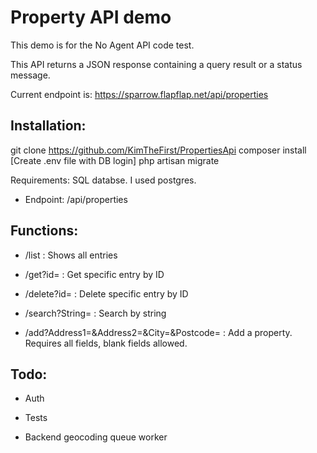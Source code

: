 # Property API demo

This demo is for the No Agent API code test.

This API returns a JSON response containing a query result or a status message.

Current endpoint is: https://sparrow.flapflap.net/api/properties

## Installation: 

git clone https://github.com/KimTheFirst/PropertiesApi
composer install
[Create .env file with DB login]
php artisan migrate

Requirements: SQL databse. I used postgres.

- Endpoint: /api/properties

## Functions:

- /list : Shows all entries

- /get?id= : Get specific entry by ID

- /delete?id= : Delete specific entry by ID

- /search?String= : Search by string

- /add?Address1=&Address2=&City=&Postcode= : Add a property. Requires all fields, blank fields allowed.

## Todo:

- Auth

- Tests

- Backend geocoding queue worker


